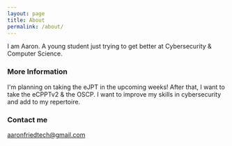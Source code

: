 ```yaml
---
layout: page
title: About
permalink: /about/
---
```


I am Aaron. A young student just trying to get better at Cybersecurity & Computer Science.

### More Information

I'm planning on taking the eJPT in the upcoming weeks! After that, I want to take the eCPPTv2 & the OSCP. I want to improve my skills in cybersecurity and add to my repertoire.

### Contact me

[aaronfriedtech@gmail.com](https://mail.google.com/mail/?view=cm&fs=1&to=aaronfriedtech@gmail.com)